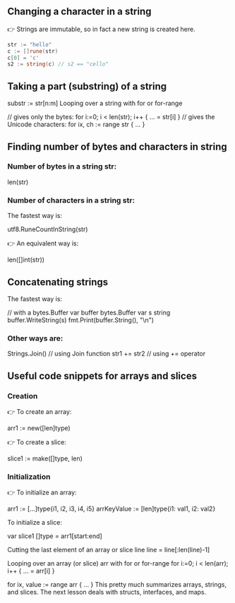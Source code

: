 ## Changing a character in a string

👉 Strings are immutable, so in fact a new string is created here.

```go
str := "hello"
c := []rune(str)
c[0] = 'c'
s2 := string(c) // s2 == "cello"
```

## Taking a part (substring) of a string
substr := str[n:m]
Looping over a string with for or for-range

// gives only the bytes:
for i:=0; i < len(str); i++ {
  ... = str[i]
}
// gives the Unicode characters:
for ix, ch := range str {
  ...
}

## Finding number of bytes and characters in string

### Number of bytes in a string str:

len(str)

### Number of characters in a string str:

The fastest way is:

utf8.RuneCountInString(str)

👉 An equivalent way is:

len([]int(str))

## Concatenating strings
The fastest way is:

// with a bytes.Buffer 
var buffer bytes.Buffer
var s string
buffer.WriteString(s)
fmt.Print(buffer.String(), "\n")

### Other ways are:

Strings.Join() // using Join function
str1 += str2 // using += operator

## Useful code snippets for arrays and slices

### Creation

👉 To create an array:

arr1 := new([len]type)

👉 To create a slice:

slice1 := make([]type, len)

### Initialization

👉 To initialize an array:

arr1 := [...]type{i1, i2, i3, i4, i5}
arrKeyValue := [len]type{i1: val1, i2: val2}

To initialize a slice:

var slice1 []type = arr1[start:end]

Cutting the last element of an array or slice line
line = line[:len(line)-1]

Looping over an array (or slice) arr with for or for-range
for i:=0; i < len(arr); i++ {
  ... = arr[i]
}

for ix, value := range arr {
  ...
}
This pretty much summarizes arrays, strings, and slices. The next lesson deals with structs, interfaces, and maps.
